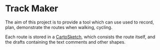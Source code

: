 # Track Maker

The aim of this project is to provide a tool which can use used to record, plan, demonstrate the routes when walking, cycling.

Each route is stored in a [CartoSketch](/docs/carto-sketch/index.md), which consists the route itself, and the drafts containing the text comments and other shapes.

